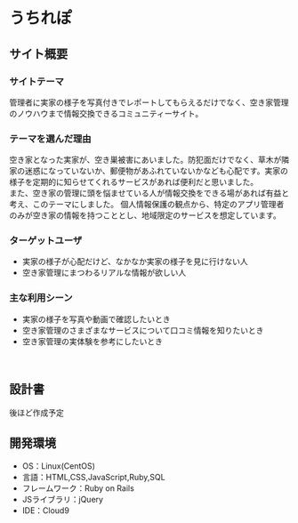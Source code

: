 # うちれぽ
## サイト概要

### サイトテーマ
管理者に実家の様子を写真付きでレポートしてもらえるだけでなく、空き家管理のノウハウまで情報交換できるコミュニティーサイト。 
​
### テーマを選んだ理由
空き家となった実家が、空き巣被害にあいました。防犯面だけでなく、草木が隣家の迷惑になっていないか、郵便物があふれていないかなども心配です。実家の様子を定期的に知らせてくれるサービスがあれば便利だと思いました。<br>
また、空き家の管理に頭を悩ませている人が情報交換をできる場があれば有益と考え、このテーマにしました。
個人情報保護の観点から、特定のアプリ管理者のみが空き家の情報を持つこととし、地域限定のサービスを想定しています。
​
### ターゲットユーザ
  - 実家の様子が心配だけど、なかなか実家の様子を見に行けない人
  - 空き家管理にまつわるリアルな情報が欲しい人
​
### 主な利用シーン
  - 実家の様子を写真や動画で確認したいとき
  - 空き家管理のさまざまなサービスについて口コミ情報を知りたいとき
  - 空き家管理の実体験を参考にしたいとき

​
## 設計書
後ほど作成予定
​
## 開発環境
- OS：Linux(CentOS)
- 言語：HTML,CSS,JavaScript,Ruby,SQL
- フレームワーク：Ruby on Rails
- JSライブラリ：jQuery
- IDE：Cloud9
​

